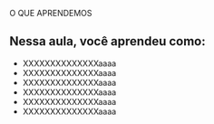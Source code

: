 O QUE APRENDEMOS

## Nessa aula, você aprendeu como:

- XXXXXXXXXXXXXXaaaa
- XXXXXXXXXXXXXXaaaa
- XXXXXXXXXXXXXXaaaa
- XXXXXXXXXXXXXXaaaa
- XXXXXXXXXXXXXXaaaa
- XXXXXXXXXXXXXXaaaa
